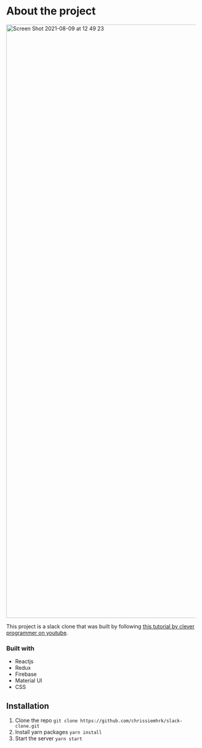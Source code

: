 # About the project 

<img width="1579" alt="Screen Shot 2021-08-09 at 12 49 23" src="https://user-images.githubusercontent.com/25263006/128695833-4e785106-a6f0-4479-a5be-3cf2e47ed050.png">


This project is a slack clone that was built by following [this tutorial by clever programmer on youtube](https://www.youtube.com/watch?v=Oo4ziTddOxs&list=WL&index=1&t=13295s). 

### Built with
 - Reactjs
 - Redux
 - Firebase
 - Material UI
 - CSS

## Installation

1. Clone the repo
`git clone https://github.com/chrissiemhrk/slack-clone.git`
2. Install yarn packages
`yarn install`
3. Start the server
`yarn start`
